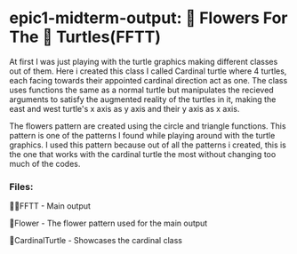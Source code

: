 # epic1-midterm-output: 💮 Flowers For The 🐢 Turtles(FFTT)

At first I was just playing with the turtle graphics making different classes out of them. Here i created this class I called Cardinal turtle where 4 turtles, each facing towards their appointed cardinal direction act as one. The class uses functions the same as a normal turtle but manipulates the recieved arguments to satisfy the augmented reality of the turtles in it, making the east and west turtle's x axis as y axis and their y axis as x axis.

The flowers pattern are created using the circle and triangle functions. This pattern is one of the patterns I found while playing around with the turtle graphics. I used this pattern because out of all the patterns i created, this is the one that works with the cardinal turtle the most without changing too much of the codes.

### Files:

💮🐢FFTT - Main output

💮Flower - The flower pattern used for the main output

🐢CardinalTurtle - Showcases the cardinal class
